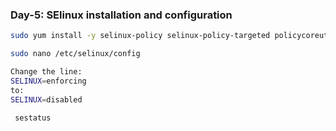 ### Day-5: SElinux installation and configuration

```bash
sudo yum install -y selinux-policy selinux-policy-targeted policycoreutils

sudo nano /etc/selinux/config

Change the line:
SELINUX=enforcing
to:
SELINUX=disabled

 sestatus

```
